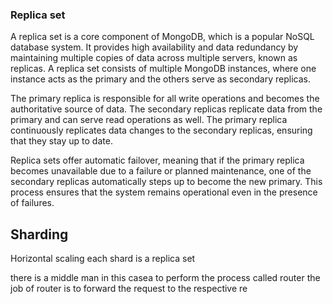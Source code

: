 ### Replica set

A replica set is a core component of MongoDB, which is a popular NoSQL database system. It provides high availability and data redundancy by maintaining multiple copies of data across multiple servers, known as replicas. A replica set consists of multiple MongoDB instances, where one instance acts as the primary and the others serve as secondary replicas.<br>

The primary replica is responsible for all write operations and becomes the authoritative source of data. The secondary replicas replicate data from the primary and can serve read operations as well. The primary replica continuously replicates data changes to the secondary replicas, ensuring that they stay up to date.<br>

Replica sets offer automatic failover, meaning that if the primary replica becomes unavailable due to a failure or planned maintenance, one of the secondary replicas automatically steps up to become the new primary. This process ensures that the system remains operational even in the presence of failures.


## Sharding

Horizontal scaling 
 each shard is a replica set

 there is a middle man in this casea to perform the process called router
 the job of router is to forward the request to the respective re